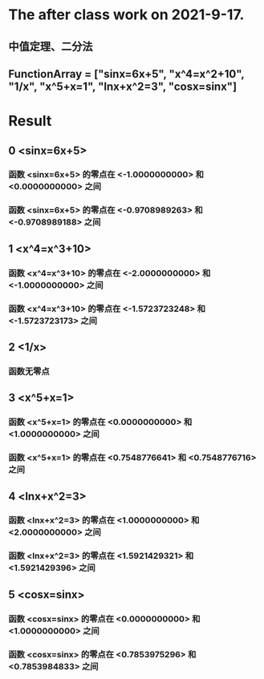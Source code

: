 # The after class work on 2021-9-17.
## 中值定理、二分法
## FunctionArray = ["sinx=6x+5", "x^4=x^2+10", "1/x", "x^5+x=1", "lnx+x^2=3", "cosx=sinx"]
# Result
## 0 <sinx=6x+5>
### 函数	 <sinx=6x+5> 	的零点在	 <-1.0000000000> 	 和	 <0.0000000000> 	之间
### 函数	 <sinx=6x+5> 	的零点在	 <-0.9708989263> 	 和	 <-0.9708989188> 	之间
## 1 <x^4=x^3+10>
### 函数	 <x^4=x^3+10> 	的零点在	 <-2.0000000000> 	 和	 <-1.0000000000> 	之间
### 函数	 <x^4=x^3+10> 	的零点在	 <-1.5723723248> 	 和	 <-1.5723723173> 	之间
## 2 <1/x>
### 函数无零点
## 3 <x^5+x=1>
### 函数	 <x^5+x=1> 	的零点在	 <0.0000000000> 	 和	 <1.0000000000> 	之间
### 函数	 <x^5+x=1> 	的零点在	 <0.7548776641> 	 和	 <0.7548776716> 	之间
## 4 <lnx+x^2=3>
### 函数	 <lnx+x^2=3> 	的零点在	 <1.0000000000> 	 和	 <2.0000000000> 	之间
### 函数	 <lnx+x^2=3> 	的零点在	 <1.5921429321> 	 和	 <1.5921429396> 	之间
## 5 <cosx=sinx>
### 函数	 <cosx=sinx> 	的零点在	 <0.0000000000> 	 和	 <1.0000000000> 	之间
### 函数	 <cosx=sinx> 	的零点在	 <0.7853975296> 	 和	 <0.7853984833> 	之间
